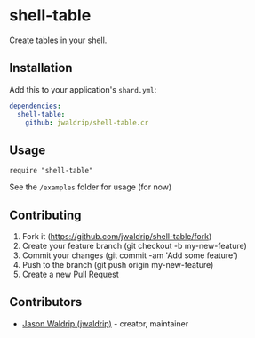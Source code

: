 # shell-table

Create tables in your shell.

## Installation

Add this to your application's `shard.yml`:

```yaml
dependencies:
  shell-table:
    github: jwaldrip/shell-table.cr
```

## Usage

```crystal
require "shell-table"
```

See the `/examples` folder for usage (for now)


## Contributing

1. Fork it (https://github.com/jwaldrip/shell-table/fork)
2. Create your feature branch (git checkout -b my-new-feature)
3. Commit your changes (git commit -am 'Add some feature')
4. Push to the branch (git push origin my-new-feature)
5. Create a new Pull Request

## Contributors

- [Jason Waldrip (jwaldrip)](https://github.com/jwaldrip) - creator, maintainer
